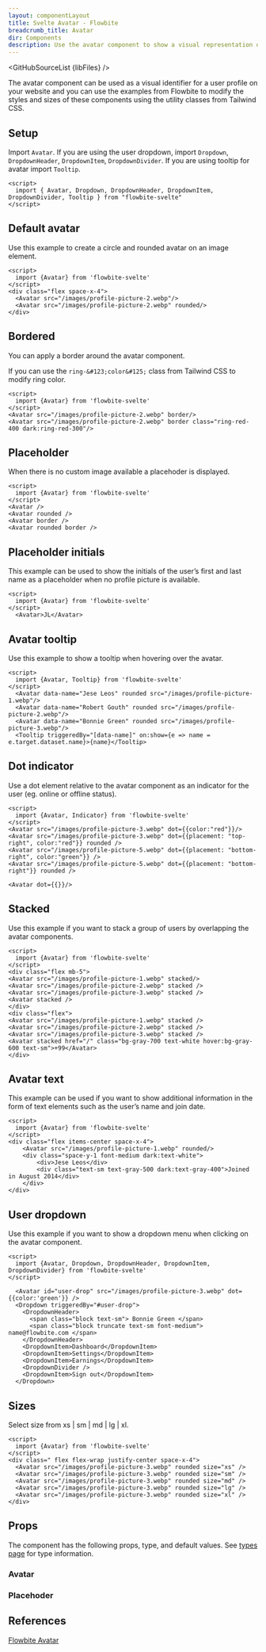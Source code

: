 ```yaml
---
layout: componentLayout
title: Svelte Avatar - Flowbite
breadcrumb_title: Avatar
dir: Components
description: Use the avatar component to show a visual representation of a user profile using an image element or SVG object based on multiple styles and sizes
---
```


<script>
  import { GitHubSourceList, TableProp, TableDefaultRow, } from '../utils'

  import { P, A } from '$lib'

  import { props as avatarProps } from '../props/Avatar.json'
  import { props as placehoderProps } from '../props/Placeholder.json'

  // lib files
  const libFiles = import.meta.glob('../../lib/avatar/*.svelte')
  let name;
</script>

<GitHubSourceList {libFiles} />

The avatar component can be used as a visual identifier for a user profile on your website and you can use the examples from Flowbite to modify the styles and sizes of these components using the utility classes from Tailwind CSS.

## Setup

Import `Avatar`.
If you are using the user dropdown, import `Dropdown`, `DropdownHeader`, `DropdownItem`, `DropdownDivider`.
If you are using tooltip for avatar import `Tooltip`.

```svelte example hideOutput
<script>
  import { Avatar, Dropdown, DropdownHeader, DropdownItem, DropdownDivider, Tooltip } from "flowbite-svelte"
</script>
```

## Default avatar

Use this example to create a circle and rounded avatar on an image element.

```svelte example class="flex flex-col gap-4" hideScript
<script>
  import {Avatar} from 'flowbite-svelte'
</script>
<div class="flex space-x-4">
  <Avatar src="/images/profile-picture-2.webp"/>
  <Avatar src="/images/profile-picture-2.webp" rounded/>
</div>
```

## Bordered

You can apply a border around the avatar component.

If you can use the `ring-&#123;color&#125;` class from Tailwind CSS to modify ring color.

```svelte example class="flex gap-4" hideScript
<script>
  import {Avatar} from 'flowbite-svelte'
</script>
<Avatar src="/images/profile-picture-2.webp" border/>
<Avatar src="/images/profile-picture-2.webp" border class="ring-red-400 dark:ring-red-300"/>
```

## Placeholder

When there is no custom image available a placehoder is displayed.

```svelte example class="flex gap-4" hideScript
<script>
  import {Avatar} from 'flowbite-svelte'
</script>
<Avatar />
<Avatar rounded />
<Avatar border />
<Avatar rounded border />
```

## Placeholder initials

This example can be used to show the initials of the user’s first and last name as a placeholder when no profile picture is available.

```svelte example class="flex flex-col gap-4" hideScript
<script>
  import {Avatar} from 'flowbite-svelte'
</script>
  <Avatar>JL</Avatar>
```

## Avatar tooltip

Use this example to show a tooltip when hovering over the avatar.

```svelte example class="flex gap-4"
<script>
  import {Avatar, Tooltip} from 'flowbite-svelte'
</script>
  <Avatar data-name="Jese Leos" rounded src="/images/profile-picture-1.webp"/>
  <Avatar data-name="Robert Gouth" rounded src="/images/profile-picture-2.webp"/>
  <Avatar data-name="Bonnie Green" rounded src="/images/profile-picture-3.webp"/>
  <Tooltip triggeredBy="[data-name]" on:show={e => name = e.target.dataset.name}>{name}</Tooltip>
```

## Dot indicator

Use a dot element relative to the avatar component as an indicator for the user (eg. online or offline status).

```svelte example class="flex gap-4" hideScript
<script>
  import {Avatar, Indicator} from 'flowbite-svelte'
</script>
<Avatar src="/images/profile-picture-3.webp" dot={{color:"red"}}/>
<Avatar src="/images/profile-picture-3.webp" dot={{placement: "top-right", color:"red"}} rounded />
<Avatar src="/images/profile-picture-5.webp" dot={{placement: "bottom-right", color:"green"}} />
<Avatar src="/images/profile-picture-5.webp" dot={{placement: "bottom-right"}} rounded />

<Avatar dot={{}}/>

```

## Stacked

Use this example if you want to stack a group of users by overlapping the avatar components.

```svelte example class="flex flex-col gap-4" hideScript
<script>
  import {Avatar} from 'flowbite-svelte'
</script>
<div class="flex mb-5">
<Avatar src="/images/profile-picture-1.webp" stacked/>
<Avatar src="/images/profile-picture-2.webp" stacked />
<Avatar src="/images/profile-picture-3.webp" stacked />
<Avatar stacked />
</div>
<div class="flex">
<Avatar src="/images/profile-picture-1.webp" stacked />
<Avatar src="/images/profile-picture-2.webp" stacked />
<Avatar src="/images/profile-picture-3.webp" stacked />
<Avatar stacked href="/" class="bg-gray-700 text-white hover:bg-gray-600 text-sm">+99</Avatar>
</div>
```

## Avatar text

This example can be used if you want to show additional information in the form of text elements such as the user’s name and join date.

```svelte example class="flex flex-col gap-4" hideScript
<script>
  import {Avatar} from 'flowbite-svelte'
</script>
<div class="flex items-center space-x-4">
    <Avatar src="/images/profile-picture-1.webp" rounded/>
    <div class="space-y-1 font-medium dark:text-white">
        <div>Jese Leos</div>
        <div class="text-sm text-gray-500 dark:text-gray-400">Joined in August 2014</div>
    </div>
</div>
```

## User dropdown

Use this example if you want to show a dropdown menu when clicking on the avatar component.

```svelte example class="flex justify-center h-96"
<script>
  import {Avatar, Dropdown, DropdownHeader, DropdownItem, DropdownDivider} from 'flowbite-svelte'
</script>

  <Avatar id="user-drop" src="/images/profile-picture-3.webp" dot={{color:'green'}} />
  <Dropdown triggeredBy="#user-drop">
    <DropdownHeader>
      <span class="block text-sm"> Bonnie Green </span>
      <span class="block truncate text-sm font-medium"> name@flowbite.com </span>
    </DropdownHeader>
    <DropdownItem>Dashboard</DropdownItem>
    <DropdownItem>Settings</DropdownItem>
    <DropdownItem>Earnings</DropdownItem>
    <DropdownDivider />
    <DropdownItem>Sign out</DropdownItem>
  </Dropdown>
```

## Sizes

Select size from  xs | sm | md | lg | xl.

```svelte example class="flex flex-col gap-4" hideScript
<script>
  import {Avatar} from 'flowbite-svelte'
</script>
<div class=" flex flex-wrap justify-center space-x-4">
  <Avatar src="/images/profile-picture-3.webp" rounded size="xs" />
  <Avatar src="/images/profile-picture-3.webp" rounded size="sm" />
  <Avatar src="/images/profile-picture-3.webp" rounded size="md" />
  <Avatar src="/images/profile-picture-3.webp" rounded size="lg" />
  <Avatar src="/images/profile-picture-3.webp" rounded size="xl" />
</div>
```

## Props

The component has the following props, type, and default values. See <A href="/pages/types">types 
 page</A> for type information.

### Avatar

<TableProp>
<TableDefaultRow items={avatarProps} rowState='hover' />
</TableProp>

### Placehoder

<TableProp>
  <TableDefaultRow items={placehoderProps} rowState='hover' />
</TableProp>

## References

<P>
  <A href="https://flowbite.com/docs/components/avatar/" target="_blank" rel="noreferrer" class="link">
  Flowbite Avatar
  </A>
</P>
